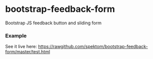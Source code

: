 bootstrap-feedback-form
=======================

Bootstrap JS feedback button and sliding form

### Example ###

See it live here: https://rawgithub.com/spektom/bootstrap-feedback-form/master/test.html

